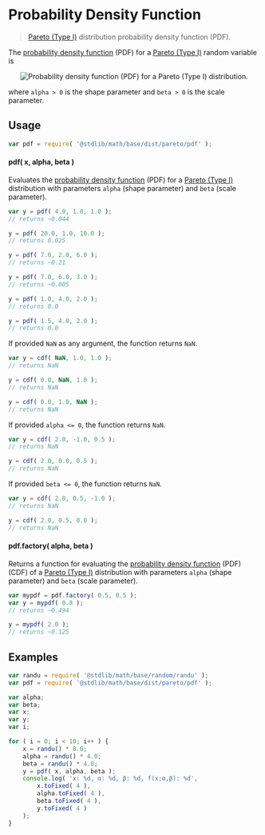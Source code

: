 # Probability Density Function

> [Pareto (Type I)][pareto] distribution probability density function (PDF).

<section class="intro">

The [probability density function][pdf] (PDF) for a [Pareto (Type I)][pareto] random variable is

<!-- <equation class="equation" label="eq:pdf" align="center" raw="f(x;\alpha,\beta)=\begin{cases}\frac{\alpha\,\beta^\alpha}{x^{\alpha+1}} &\amp; \text{ for }x\ge \beta \\ 0 &\amp; \text{otherwise} \end{cases}" alt="Probability density function (PDF) for a Pareto (Type I) distribution."> -->

<div class="equation" align="center" data-raw-text="f(x;\alpha,\beta)=\begin{cases}\frac{\alpha\,\beta^\alpha}{x^{\alpha+1}} &\amp; \text{ for }x\ge \beta \\ 0 &\amp; \text{otherwise} \end{cases}" data-equation="eq:pdf">
    <img src="" alt="Probability density function (PDF) for a Pareto (Type I) distribution.">
    <br>
</div>

<!-- </equation> -->

where `alpha > 0` is the shape parameter and `beta > 0` is the scale parameter.

</section>

<!-- /.intro -->

<section class="usage">

## Usage
``` javascript
var pdf = require( '@stdlib/math/base/dist/pareto/pdf' );
```

#### pdf( x, alpha, beta )

Evaluates the [probability density function][pdf] (PDF) for a [Pareto (Type I)][pareto] distribution with parameters `alpha` (shape parameter) and `beta` (scale parameter).


``` javascript
var y = pdf( 4.0, 1.0, 1.0 );
// returns ~0.044

y = pdf( 20.0, 1.0, 10.0 );
// returns 0.025

y = pdf( 7.0, 2.0, 6.0 );
// returns ~0.21

y = pdf( 7.0, 6.0, 3.0 );
// returns ~0.005

y = pdf( 1.0, 4.0, 2.0 );
// returns 0.0

y = pdf( 1.5, 4.0, 2.0 );
// returns 0.0
```

If provided `NaN` as any argument, the function returns `NaN`.

``` javascript
var y = cdf( NaN, 1.0, 1.0 );
// returns NaN

y = cdf( 0.0, NaN, 1.0 );
// returns NaN

y = cdf( 0.0, 1.0, NaN );
// returns NaN
```

If provided `alpha <= 0`, the function returns `NaN`.

``` javascript
var y = cdf( 2.0, -1.0, 0.5 );
// returns NaN

y = cdf( 2.0, 0.0, 0.5 );
// returns NaN
```

If provided `beta <= 0`, the function returns `NaN`.

``` javascript
var y = cdf( 2.0, 0.5, -1.0 );
// returns NaN

y = cdf( 2.0, 0.5, 0.0 );
// returns NaN
```

#### pdf.factory( alpha, beta )

Returns a function for evaluating the [probability density function][pdf] (PDF) (CDF) of a [Pareto (Type I)][pareto] distribution with parameters `alpha` (shape parameter) and `beta` (scale parameter).

``` javascript
var mypdf = pdf.factory( 0.5, 0.5 );
var y = mypdf( 0.8 );
// returns ~0.494

y = mypdf( 2.0 );
// returns ~0.125
```

</section>

<!-- /.usage -->

<section class="examples">

## Examples

``` javascript
var randu = require( '@stdlib/math/base/random/randu' );
var pdf = require( '@stdlib/math/base/dist/pareto/pdf' );

var alpha;
var beta;
var x;
var y;
var i;

for ( i = 0; i < 10; i++ ) {
    x = randu() * 8.0;
    alpha = randu() * 4.0;
    beta = randu() * 4.0;
    y = pdf( x, alpha, beta );
    console.log( 'x: %d, α: %d, β: %d, f(x;α,β): %d',
        x.toFixed( 4 ),
        alpha.toFixed( 4 ),
        beta.toFixed( 4 ),
        y.toFixed( 4 )
    );
}
```

</section>

<!-- /.examples -->


<section class="links">

[pareto]: https://en.wikipedia.org/wiki/Pareto_distribution
[pdf]: https://en.wikipedia.org/wiki/Probability_density_function

</section>

<!-- /.links -->
